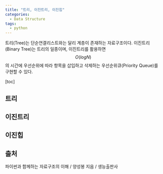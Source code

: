 ```yaml
---
title: "트리, 이진트리, 이진힙"
categories:
  - Data Structure
tags:
  - python
---
```


트리(Tree)는 단순연결리스트와는 달리 계층이 존재하는 자료구조이다. 이진트리(Binary Tree)는 트리의 일종이며, 이진트리를 활용하면 $$O(log N)$$의 시간에 우선순위에 따라 항목을 삽입하고 삭제하는 우선순위큐(Priority Queue)를 구현할 수 있다.

[toc]

## 트리


## 이진트리

## 이진힙

## 출처
파이썬과 함께하는 자료구조의 이해 / 양성봉 지음 / 생능출판사
